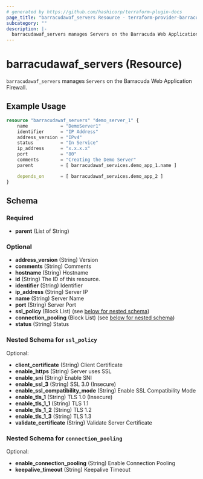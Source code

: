 ```yaml
---
# generated by https://github.com/hashicorp/terraform-plugin-docs
page_title: "barracudawaf_servers Resource - terraform-provider-barracudawaf"
subcategory: ""
description: |-
  barracudawaf_servers manages Servers on the Barracuda Web Application Firewall.
---
```


# barracudawaf_servers (Resource)

`barracudawaf_servers` manages `Servers` on the Barracuda Web Application Firewall.

## Example Usage

```terraform
resource "barracudawaf_servers" "demo_server_1" {
    name            = "DemoServer1"
    identifier      = "IP Address"
    address_version = "IPv4"
    status          = "In Service"
    ip_address      = "x.x.x.x"
    port            = "80"
    comments        = "Creating the Demo Server"
    parent          = [ barracudawaf_services.demo_app_1.name ]

    depends_on      = [ barracudawaf_services.demo_app_2 ]
}
```

<!-- schema generated by tfplugindocs -->
## Schema

### Required

- **parent** (List of String)

### Optional

- **address_version** (String) Version
- **comments** (String) Comments
- **hostname** (String) Hostname
- **id** (String) The ID of this resource.
- **identifier** (String) Identifier
- **ip_address** (String) Server IP
- **name** (String) Server Name
- **port** (String) Server Port
- **ssl_policy** (Block List) (see [below for nested schema](#nestedblock--ssl_policy))
- **connection_pooling** (Block List) (see [below for nested schema](#nestedblock--connection_pooling))
- **status** (String) Status


<a id="nestedblock--ssl_policy"></a>
### Nested Schema for `ssl_policy`

Optional:

- **client_certificate** (String) Client Certificate
- **enable_https** (String) Server uses SSL
- **enable_sni** (String) Enable SNI
- **enable_ssl_3** (String) SSL 3.0 (Insecure)
- **enable_ssl_compatibility_mode** (String) Enable SSL Compatibility Mode
- **enable_tls_1** (String) TLS 1.0 (Insecure)
- **enable_tls_1_1** (String) TLS 1.1
- **enable_tls_1_2** (String) TLS 1.2
- **enable_tls_1_3** (String) TLS 1.3
- **validate_certificate** (String) Validate Server Certificate


<a id="nestedblock--connection_pooling"></a>
### Nested Schema for `connection_pooling`

Optional:

- **enable_connection_pooling** (String) Enable Connection Pooling
- **keepalive_timeout** (String) Keepalive Timeout
